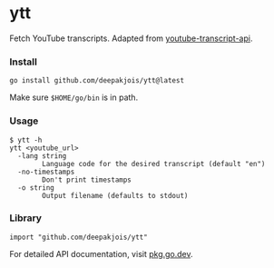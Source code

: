 # ytt
Fetch YouTube transcripts. Adapted from [youtube-transcript-api](https://github.com/jdegoes/youtube-transcript-api).

### Install

```
go install github.com/deepakjois/ytt@latest
```

Make sure `$HOME/go/bin` is in path.

### Usage

```
$ ytt -h
ytt <youtube_url>
  -lang string
        Language code for the desired transcript (default "en")
  -no-timestamps
        Don't print timestamps
  -o string
        Output filename (defaults to stdout)
```

### Library

```
import "github.com/deepakjois/ytt"
```

For detailed API documentation, visit [pkg.go.dev](https://pkg.go.dev/github.com/deepakjois/ytt).

